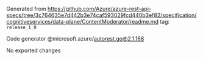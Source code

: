 Generated from https://github.com/Azure/azure-rest-api-specs/tree/3c764635e7d442b3e74caf593029fcd440b3ef82/specification/cognitiveservices/data-plane/ContentModerator/readme.md tag: `release_1_0`

Code generator @microsoft.azure/autorest.go@2.1.168

No exported changes